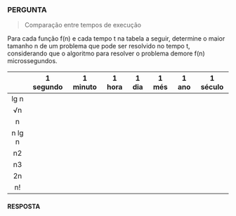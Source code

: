 ### PERGUNTA

> Comparação entre tempos de execução

Para cada função f(n) e cada tempo t na tabela a seguir, determine o maior tamanho n de um problema que
pode ser resolvido no tempo t, considerando que o algoritmo para resolver o problema demore f(n) microssegundos.

|        | 1 segundo | 1 minuto | 1 hora | 1 dia | 1 més | 1 ano | 1 século |
|:------:|:---------:|:--------:|:------:|:-----:|:-----:|:-----:|:--------:|
|  lg n  |           |          |        |       |       |       |          |
|   √n   |           |          |        |       |       |       |          |
|    n   |           |          |        |       |       |       |          |
| n lg n |           |          |        |       |       |       |          |
|   n2   |           |          |        |       |       |       |          |
|   n3   |           |          |        |       |       |       |          |
|   2n   |           |          |        |       |       |       |          |
|   n!   |           |          |        |       |       |       |          |

#### RESPOSTA
